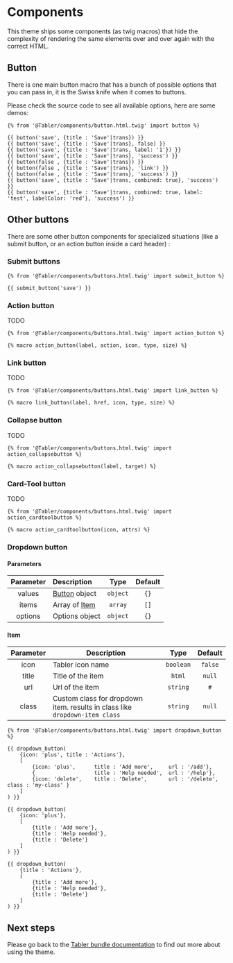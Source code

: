 # Components

This theme ships some components (as twig macros) that hide the complexity of rendering the same elements over and over again with the correct HTML.

## Button

There is one main button macro that has a bunch of possible options that you can pass in, it is the Swiss knife when it comes to buttons.

Please check the source code to see all available options, here are some demos:

```twig
{% from '@Tabler/components/button.html.twig' import button %}

{{ button('save', {title : 'Save'|trans}) }}
{{ button('save', {title : 'Save'|trans}, false) }}
{{ button('save', {title : 'Save'|trans, label: '1'}) }}
{{ button('save', {title : 'Save'|trans}, 'success') }}
{{ button(false , {title : 'Save'|trans}) }}
{{ button(false , {title : 'Save'|trans}, 'link') }}
{{ button(false , {title : 'Save'|trans}, 'success') }}
{{ button('save', {title : 'Save'|trans, combined: true}, 'success') }}
{{ button('save', {title : 'Save'|trans, combined: true, label: 'test', labelColor: 'red'}, 'success') }}
```

## Other buttons

There are some other button components for specialized situations (like a submit button, or an action button inside a card header) :

### Submit buttons

```twig
{% from '@Tabler/components/buttons.html.twig' import submit_button %}

{{ submit_button('save') }}
```

### Action button

TODO 

```twig
{% from '@Tabler/components/buttons.html.twig' import action_button %}

{% macro action_button(label, action, icon, type, size) %}
```

### Link button

TODO

```twig
{% from '@Tabler/components/buttons.html.twig' import link_button %}

{% macro link_button(label, href, icon, type, size) %}
```

### Collapse button

TODO

```twig
{% from '@Tabler/components/buttons.html.twig' import action_collapsebutton %}

{% macro action_collapsebutton(label, target) %}
```

### Card-Tool button

TODO

```twig
{% from '@Tabler/components/buttons.html.twig' import action_cardtoolbutton %}

{% macro action_cardtoolbutton(icon, attrs) %}
```

### Dropdown button

#### Parameters
| Parameter | Description              |   Type    | Default |
|:---------:|:-------------------------|:---------:|:-------:|
|  values   | [Button](#Button) object | `object`  |  `{}`   |
|   items   | Array of [Item](#Item)   |  `array`  |  `[]`   |
|  options  | Options object           | `object`  |  `{}`   |

#### Item
| Parameter | Description       |   Type    | Default |
|:---------:|-------------------|:---------:|:-------:|
|   icon    | Tabler icon name  | `boolean` | `false` |
|   title   | Title of the item |  `html`   | `null`  |
|    url    | Url of the item   | `string`  |   `#`   |
|   class   | Custom class for dropdown item. results in class like `dropdown-item class`   | `string`  | `null`    |


```twig
{% from '@Tabler/components/buttons.html.twig' import dropdown_button %}

{{ dropdown_button(
    {icon: 'plus', title : 'Actions'},
    [
        {icon: 'plus',      title : 'Add more',     url : '/add'},
        {                   title : 'Help needed',  url : '/help'},
        {icon: 'delete',    title : 'Delete',       url : '/delete', class : 'my-class' }
    ]
) }}

{{ dropdown_button(
    {icon: 'plus'},
    [
        {title : 'Add more'},
        {title : 'Help needed'},
        {title : 'Delete'}
    ]
) }}

{{ dropdown_button(
    {title : 'Actions'},
    [
        {title : 'Add more'},
        {title : 'Help needed'},
        {title : 'Delete'}
    ]
) }}
```


## Next steps

Please go back to the [Tabler bundle documentation](index.md) to find out more about using the theme.
